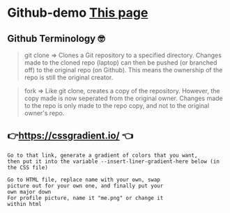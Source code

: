 ﻿# Github-demo [This page](https://sunny7dusk.github.io/Github-demo/)
 
 ## Github Terminology 🤓
 
 > git clone => Clones a Git repository to a specified directory. Changes made to the cloned repo (laptop)
 >              can then be pushed (or branched off) to the original repo (on Github). This means the ownership
 >              of the repo is still the original creator.
 
 > fork => Like git clone, creates a copy of the repository. However, the copy made is now seperated
 >         from the original owner. Changes made to the repo is only made to the repo copy, and not
 >         to the original owner's repo.   
 
## 👉https://cssgradient.io/ 👈
    Go to that link, generate a gradient of colors that you want, 
    then put it into the variable --insert-liner-gradient-here below (in the CSS file)

    Go to HTML file, replace name with your own, swap
    picture out for your own one, and finally put your
    own major down
    For profile picture, name it "me.png" or change it
    within html
